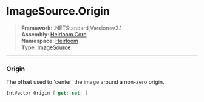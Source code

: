 # ImageSource.Origin

> **Framework**: .NETStandard,Version=v2.1  
> **Assembly**: [Heirloom.Core][0]  
> **Namespace**: [Heirloom][0]  
> **Type**: [ImageSource][1]  

--------------------------------------------------------------------------------

### Origin

The offset used to 'center' the image around a non-zero origin.

```cs
IntVector Origin { get; set; }
```

[0]: ..\Heirloom.Core.md
[1]: Heirloom.ImageSource.md
